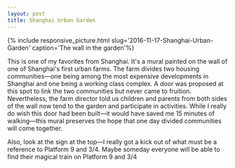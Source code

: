 ```yaml
---
layout: post
title: Shanghai Urban Garden
---
```



{% include responsive_picture.html slug='2016-11-17-Shanghai-Urban-Garden' caption='The wall in the garden'%}

This is one of my favorites from Shanghai. It's a mural painted on the wall of one of Shanghai's first urban farms. The farm divides two housing communities—one being among the most expensive developments in Shanghai and one being a working class complex. A door was proposed at this spot to link the two communities but never came to fruition. Nevertheless, the farm director told us children and parents from both sides of the wall now tend to the garden and participate in activities. While I really do wish this door had been built—it would have saved me 15 minutes of walking—this mural preserves the hope that one day divided communities will come together. 

Also, look at the sign at the top—I really got a kick out of what must be a reference to Platform 9 and 3/4. Maybe someday everyone will be able to find their magical train on Platform 9 and 3/4
